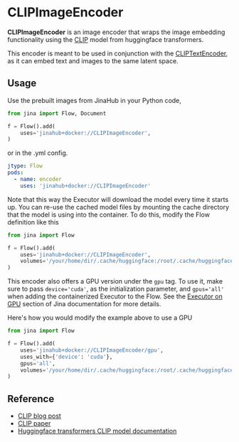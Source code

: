 # CLIPImageEncoder

**CLIPImageEncoder** is an image encoder that wraps the image embedding functionality using the [CLIP](https://huggingface.co/transformers/model_doc/clip.html) model from huggingface transformers.

This encoder is meant to be used in conjunction with the [CLIPTextEncoder](https://github.com/jina-ai/executors/tree/main/jinahub/encoders/text/CLIPTextEncoder),
as it can embed text and images to the same latent space.


## Usage

Use the prebuilt images from JinaHub in your Python code,

```python
from jina import Flow, Document

f = Flow().add(
    uses='jinahub+docker://CLIPImageEncoder',
)
```

or in the .yml config.

```yaml
jtype: Flow
pods:
  - name: encoder
    uses: 'jinahub+docker://CLIPImageEncoder'

```

Note that this way the Executor will download the model every time it starts up. You can
re-use the cached model files by mounting the cache directory that the model is using
into the container. To do this, modify the Flow definition like this

```python
from jina import Flow

f = Flow().add(
    uses='jinahub+docker://CLIPImageEncoder',
    volumes='/your/home/dir/.cache/huggingface:/root/.cache/huggingface'
)
```

This encoder also offers a GPU version under the `gpu` tag. To use it, make sure to pass `device='cuda'`, as the initialization parameter, and `gpus='all'` when adding the containerized Executor to the Flow. See the [Executor on GPU](https://docs.jina.ai/tutorials/gpu_executor/) section of Jina documentation for more details.

Here's how you would modify the example above to use a GPU

```python
from jina import Flow

f = Flow().add(
    uses='jinahub+docker://CLIPImageEncoder/gpu',
    uses_with={'device': 'cuda'},
    gpus='all',
    volumes='/your/home/dir/.cache/huggingface:/root/.cache/huggingface' 
)
```

## Reference

- [CLIP blog post](https://openai.com/blog/clip/)
- [CLIP paper](https://arxiv.org/abs/2103.00020)
- [Huggingface transformers CLIP model documentation](https://huggingface.co/transformers/model_doc/clip.html)